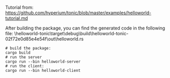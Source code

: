 Tutorial from:
https://github.com/hyperium/tonic/blob/master/examples/helloworld-tutorial.md

After building the package, you can find the generated code in the following file:
\helloworld-tonic\target\debug\build\helloworld-tonic-02f72e0d85e4e54f\out\helloworld.rs


```
# build the package:
cargo build
# run the server
cargo run --bin helloworld-server
# run the client:
cargo run --bin helloworld-client
```